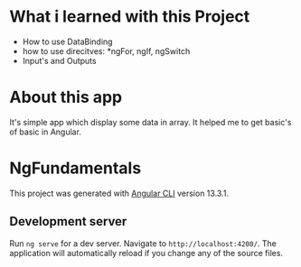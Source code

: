 # What i learned with this Project
- How to use DataBinding
- how to use direcitves: *ngFor, ngIf, ngSwitch
- Input's and Outputs

# About this app

It's simple app which display some data in array. It helped me to get basic's of basic in Angular.


# NgFundamentals

This project was generated with [Angular CLI](https://github.com/angular/angular-cli) version 13.3.1.

## Development server

Run `ng serve` for a dev server. Navigate to `http://localhost:4200/`. The application will automatically reload if you change any of the source files.


